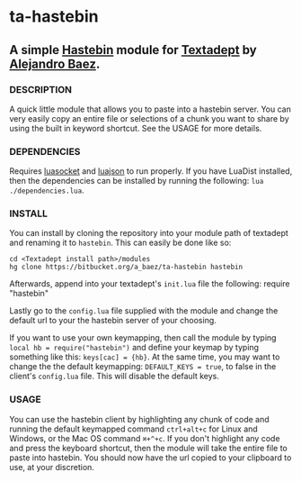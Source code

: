 # ta-hastebin
## A simple [Hastebin](https://github.com/seejohnrun/haste-server) module for [Textadept](http://foicica.com/textadept/) by [Alejandro Baez](http://twitter.com/a_baez).

### DESCRIPTION
A quick little module that allows you to paste into a hastebin server. You
can very easily copy an entire file or selections of a chunk you want to share
by using the built in keyword shortcut. See the USAGE for more details.

### DEPENDENCIES
Requires [luasocket](http://w3.impa.br/~diego/software/luasocket/) and
[luajson](http://luaforge.net/projects/luajson/) to run properly. If you have
LuaDist installed, then the dependencies can be installed by running the
following: `lua ./dependencies.lua`.

### INSTALL
You can install by cloning the repository into your module path of textadept
and renaming it to `hastebin`. This can easily be done like so:

    cd <Textadept install path>/modules
    hg clone https://bitbucket.org/a_baez/ta-hastebin hastebin

Afterwards, append into your textadept's `init.lua` file the following:
    require "hastebin"

Lastly go to the `config.lua` file supplied with the module and change the
default url to your the hastebin server of your choosing.

If you want to use your own keymapping, then call the module by typing
`local hb = require("hastebin")` and define your keymap by typing something
like this: `keys[cac] = {hb}`. At the same time, you may want to change the
the default keymapping: `DEFAULT_KEYS = true`, to false in the client's
`config.lua` file. This will disable the default keys.

### USAGE
You can use the hastebin client by highlighting any chunk of code and running
the default keymapped command `ctrl+alt+c` for Linux and Windows, or the Mac OS
command `⌘+^+c`. If you don't highlight any code and press the keyboard
shortcut, then the module will take the entire file to paste into hastebin. You
should now have the url copied to your clipboard to use, at your discretion.
